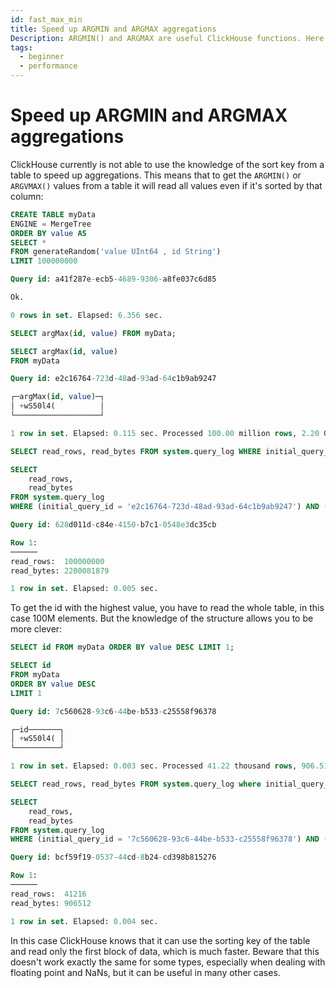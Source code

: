 ```yaml
---
id: fast_max_min
title: Speed up ARGMIN and ARGMAX aggregations
Description: ARGMIN() and ARGMAX are useful ClickHouse functions. Here's how to make them faster to speed up your queries in ClickHouse.
tags:
  - beginner
  - performance
---
```


# Speed up ARGMIN and ARGMAX aggregations

ClickHouse currently is not able to use the knowledge of the sort key from a table to speed up aggregations. This means that to get the `ARGMIN()` or `ARGVMAX()` values from a table it will read all values even if it's sorted by that column:

```sql
CREATE TABLE myData
ENGINE = MergeTree
ORDER BY value AS
SELECT *
FROM generateRandom('value UInt64 , id String')
LIMIT 100000000

Query id: a41f287e-ecb5-4689-9306-a8fe037c6d85

Ok.

0 rows in set. Elapsed: 6.356 sec.

SELECT argMax(id, value) FROM myData;

SELECT argMax(id, value)
FROM myData

Query id: e2c16764-723d-48ad-93ad-64c1b9ab9247

┌─argMax(id, value)─┐
│ +wS50l4(          │
└───────────────────┘

1 row in set. Elapsed: 0.115 sec. Processed 100.00 million rows, 2.20 GB (866.13 million rows/s., 19.06 GB/s.)

SELECT read_rows, read_bytes FROM system.query_log WHERE initial_query_id = 'e2c16764-723d-48ad-93ad-64c1b9ab9247' AND type = 'QueryFinish' \G

SELECT
    read_rows,
    read_bytes
FROM system.query_log
WHERE (initial_query_id = 'e2c16764-723d-48ad-93ad-64c1b9ab9247') AND (type = 'QueryFinish')

Query id: 628d011d-c84e-4150-b7c1-0548e3dc35cb

Row 1:
──────
read_rows:  100000000
read_bytes: 2200081879

1 row in set. Elapsed: 0.005 sec. 
```

To get the id with the highest value, you have to read the whole table, in this case 100M elements. But the knowledge of the structure allows you to be more clever:

```sql
SELECT id FROM myData ORDER BY value DESC LIMIT 1;

SELECT id
FROM myData
ORDER BY value DESC
LIMIT 1

Query id: 7c560628-93c6-44be-b533-c25558f96378

┌─id───────┐
│ +wS50l4( │
└──────────┘

1 row in set. Elapsed: 0.003 sec. Processed 41.22 thousand rows, 906.51 KB (15.34 million rows/s., 337.29 MB/s.)

SELECT read_rows, read_bytes FROM system.query_log where initial_query_id = '7c560628-93c6-44be-b533-c25558f96378' AND type = 'QueryFinish' \G

SELECT
    read_rows,
    read_bytes
FROM system.query_log
WHERE (initial_query_id = '7c560628-93c6-44be-b533-c25558f96378') AND (type = 'QueryFinish')

Query id: bcf59f19-0537-44cd-8b24-cd398b815276

Row 1:
──────
read_rows:  41216
read_bytes: 906512

1 row in set. Elapsed: 0.004 sec.
```

In this case ClickHouse knows that it can use the sorting key of the table and read only the first block of data, which is much faster. Beware that this doesn't work exactly the same for some types, especially when dealing with floating point and NaNs, but it can be useful in many other cases.